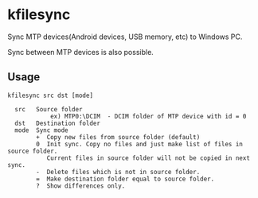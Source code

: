 # kfilesync

 Sync MTP devices(Android devices, USB memory, etc) to Windows PC.

 Sync between MTP devices is also possible.

## Usage
```
kfilesync src dst [mode]

  src   Source folder
            ex) MTP0:\DCIM  - DCIM folder of MTP device with id = 0
  dst   Destination folder
  mode  Sync mode
        +  Copy new files from source folder (default)
        0  Init sync. Copy no files and just make list of files in source folder.
           Current files in source folder will not be copied in next sync.
        -  Delete files which is not in source folder.
        =  Make destination folder equal to source folder.
        ?  Show differences only.
```